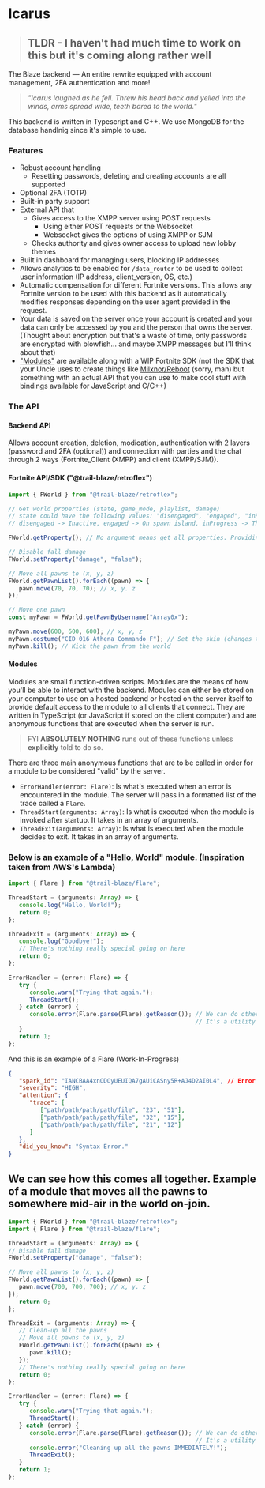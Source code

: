 # Icarus
> ## TLDR - I haven't had much time to work on this but it's coming along rather well


The Blaze backend — An entire rewrite equipped with account management, 2FA authentication and more!

> _"Icarus laughed as he fell. Threw his head back and yelled into the winds, arms spread wide, teeth bared to the world."_

This backend is written in Typescript and C++. We use MongoDB for the database handlnig since it's simple to use.

### Features
- Robust account handling
  -  Resetting passwords, deleting and creating accounts are all supported
- Optional 2FA (TOTP)
- Built-in party support
- External API that 
  - Gives access to the XMPP server using POST requests
      -  Using either POST requests or the Websocket
      -  Websocket gives the options of using XMPP or SJM
  - Checks authority and gives owner access to upload new lobby themes
- Built in dashboard for managing users, blocking IP addresses
- Allows analytics to be enabled for `/data_router` to be used to collect user information (IP address, client_version, OS, etc.)
- Automatic compensation for different Fortnite versions. This allows any Fortnite version to be used with this backend as it automatically modifies responses depending on the user agent provided in the request.
- Your data is saved on the server once your account is created and your data can only be accessed by you and the person that owns the server. (Thought about encryption but that's a waste of time, only passwords are encrypted with blowfish... and maybe XMPP messages but I'll think about that)
- ["Modules"](#Modules) are available along with a WIP Fortnite SDK (not the SDK that your Uncle uses to create things like [Milxnor/Reboot](https://github.com/Milxnor/Project-Reboot) (sorry, man) but something with an actual API that you can use to make cool stuff with bindings available for JavaScript and C/C++)

### The API

#### Backend API
Allows account creation, deletion, modication, authentication with 2 layers (password and 2FA (optional)) and connection with parties and the chat through 2 ways (Fortnite_Client (XMPP) and client (XMPP/SJM)).

#### Fortnite API/SDK ("@trail-blaze/retroflex")

```js
import { FWorld } from "@trail-blaze/retroflex";

// Get world properties (state, game_mode, playlist, damage)
// state could have the following values: "disengaged", "engaged", "inProgress"
// disengaged -> Inactive, engaged -> On spawn island, inProgress -> The game is in progress

FWorld.getProperty(); // No argument means get all properties. Providing a string will search through the properties and return the one you specified

// Disable fall damage
FWorld.setProperty("damage", "false");

// Move all pawns to (x, y, z)
FWorld.getPawnList().forEach((pawn) => {
   pawn.move(70, 70, 70); // x, y. z
});

// Move one pawn
const myPawn = FWorld.getPawnByUsername("Array0x");

myPawn.move(600, 600, 600); // x, y, z
myPawn.costume("CID_016_Athena_Commando_F"); // Set the skin (changes the value in the profile's directory as well)
myPawn.kill(); // Kick the pawn from the world


```

#### Modules

Modules are small function-driven scripts. Modules are the means of how you'll be able to interact with the backend.
Modules can either be stored on your computer to use on a hosted backend or hosted on the server itself to provide default access to the module to all clients that connect.
They are written in TypeScript (or JavaScript if stored on the client computer) and are anonymous functions that are executed when the server is run.

> FYI **ABSOLUTELY NOTHING** runs out of these functions unless **explicitly** told to do so.

There are three main anonymous functions that are to be called in order for a module to be considered "valid" by the server. 
- `ErrorHandler(error: Flare)`: Is what's executed when an error is encountered in the module. The server will pass in a formatted list of the trace called a `Flare`.
- `ThreadStart(arguments: Array)`: Is what is executed when the module is invoked after startup. It takes in an array of arguments.
- `ThreadExit(arguments: Array)`: Is what is executed when the module decides to exit. It takes in an array of arguments.


### Below is an example of a "Hello, World" module. (Inspiration taken from AWS's Lambda)
```ts
import { Flare } from "@trail-blaze/flare";

ThreadStart = (arguments: Array) => {
   console.log("Hello, World!");
   return 0;
};

ThreadExit = (arguments: Array) => {
   console.log("Goodbye!");
   // There's nothing really special going on here
   return 0;
};

ErrorHandler = (error: Flare) => {
   try {
      console.warn("Trying that again.");
      ThreadStart();
   } catch (error) {
      console.error(Flare.parse(Flare).getReason()); // We can do other stuff with Flare as well.
                                                     // It's a utility of functions for reading Flares
   }
   return 1;
};

```

And this is an example of a Flare (Work-In-Progress)

```json
{
   "spark_id": "IANCBAA4xnQDOyUEUIQA7gAUiCASny5R+AJ4D2AI0L4", // Error stored in the database
   "severity": "HIGH",
   "attention": {
      "trace": [
         ["path/path/path/path/file", "23", "51"],
         ["path/path/path/path/file", "32", "15"],
         ["path/path/path/path/file", "21", "12"]
      ]
   },
   "did_you_know": "Syntax Error."
}

```

## We can see how this comes all together. Example of a module that moves all the pawns to somewhere mid-air in the world on-join.

```ts
import { FWorld } from "@trail-blaze/retroflex";
import { Flare } from "@trail-blaze/flare";

ThreadStart = (arguments: Array) => {
// Disable fall damage
FWorld.setProperty("damage", "false");

// Move all pawns to (x, y, z)
FWorld.getPawnList().forEach((pawn) => {
   pawn.move(700, 700, 700); // x, y. z
});
   return 0;
};

ThreadExit = (arguments: Array) => {
   // Clean-up all the pawns
   // Move all pawns to (x, y, z)
   FWorld.getPawnList().forEach((pawn) => {
      pawn.kill();
   });
   // There's nothing really special going on here
   return 0;
};

ErrorHandler = (error: Flare) => {
   try {
      console.warn("Trying that again.");
      ThreadStart();
   } catch (error) {
      console.error(Flare.parse(Flare).getReason()); // We can do other stuff with Flare as well.
                                                     // It's a utility of functions for reading Flares
      console.error("Cleaning up all the pawns IMMEDIATELY!");
      ThreadExit();
   }
   return 1;
};

```

